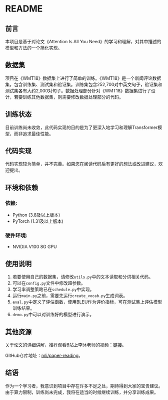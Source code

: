 # README

## 前言
本项目是基于对论文《Attention Is All You Need》的学习和理解，对其中描述的模型和方法的一个简化实现。

## 数据集
项目在《WMT18》数据集上进行了简单的训练。《WMT18》是一个新闻评论数据集，包含训练集、测试集和验证集。训练集包含252,700对中英文句子，验证集和测试集各有大约2,000对句子。数据处理部分针对《WMT18》数据集进行了设计，若要训练其他数据集，则需要修改数据处理部分的代码。

## 训练状态
目前训练尚未收敛，此代码实现的目的是为了更深入地学习和理解Transformer模型，而非追求最佳性能。

## 代码实现
代码实现较为简单，并不完善。如果您在阅读代码后有更好的想法或改进建议，欢迎提出。

## 环境和依赖
### 依赖:
- Python (3.8及以上版本）
- PyTorch (1.31及以上版本)

### 硬件环境:
- NVIDIA V100 8G GPU

## 使用说明
1. 若要使用自己的数据集，请修改`utils.py`中的文本读取和分词相关代码。
2. 可以在`config.py`文件中修改超参数。
3. 学习率调整策略已在`schedule.py`中实现。
5. 运行`main.py`之前，需要先运行`create_vocab.py`生成词表。
6. `eval.py`中定义了评估函数，使用BLEU作为评价指标，可在测试集上评估模型训练结果。
7. `demo.py`中可以对训练好的模型进行演示。

## 其他资源
关于论文的详细讲解，推荐观看B站上李沐老师的视频：[链接](https://www.bilibili.com/video/BV1pu411o7BE/)。

GitHub仓库地址：[mli/paper-reading](https://github.com/mli/paper-reading)。

## 结语
作为一个学习者，我意识到项目中存在许多不足之处，期待得到大家的宝贵建议。由于算力限制，训练尚未完成，我将在适当的时候继续训练，并分享训练成果。

